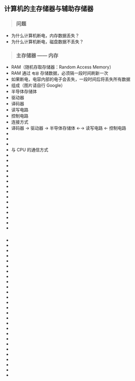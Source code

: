 ## 计算机的主存储器与辅助存储器

>### 问题
* 为什么计算机断电，内存数据丢失？
* 为什么计算机断电，磁盘数据不丢失？

>### 主存储器 —— 内存
* RAM（随机存取存储器：Random Access Memory）
* RAM 通过 `电容` 存储数据，必须隔一段时间刷新一次
* 如果断电，电容内部的电子会丢失，一段时间后将丢失所有数据
* 组成（图片请自行 Google）
* 半导体存储体
* 驱动器
* 译码器
* 读写电路
* 控制电路
* 连接方式
* 译码器 → 驱动器 → 半导体存储体 ←→ 读写电路 ← 控制电路
* 
* 
* 
* 与 CPU 的通信方式
* 
* 
* 
* 
* 
* 
* 
* 
* 
* 
* 
* 
* 
* 
* 

>### 
* 
* 
* 
* 
* 
* 
* 
* 
* 
* 
* 
* 
* 
* 
* 
* 
* 
* 
* 
* 
* 
* 
* 
* 
* 
* 
* 
